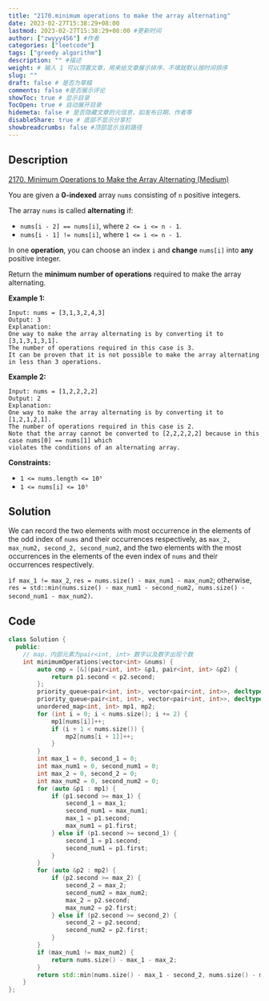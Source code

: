 ```yaml
---
title: "2170.minimum operations to make the array alternating"
date: 2023-02-27T15:38:29+08:00
lastmod: 2023-02-27T15:38:29+08:00 #更新时间
author: ["zwyyy456"] #作者
categories: ["leetcode"]
tags: ["greedy algorithm"]
description: "" #描述
weight: # 输入 1 可以顶置文章，用来给文章展示排序，不填就默认按时间排序
slug: ""
draft: false # 是否为草稿
comments: false #是否展示评论
showToc: true # 显示目录
TocOpen: true # 自动展开目录
hidemeta: false # 是否隐藏文章的元信息，如发布日期、作者等
disableShare: true # 底部不显示分享栏
showbreadcrumbs: false #顶部显示当前路径
---
```

## Description
[2170. Minimum Operations to Make the Array Alternating (Medium)](https://leetcode.com/problems/minimum-operations-to-make-the-array-alternating/)

You are given a **0-indexed** array `nums` consisting of `n` positive integers.

The array `nums` is called **alternating** if:

- `nums[i - 2] == nums[i]`, where `2 <= i <= n - 1`.
- `nums[i - 1] != nums[i]`, where `1 <= i <= n - 1`.

In one **operation**, you can choose an index `i` and **change** `nums[i]` into **any** positive
integer.

Return the **minimum number of operations** required to make the array alternating.

**Example 1:**

```
Input: nums = [3,1,3,2,4,3]
Output: 3
Explanation:
One way to make the array alternating is by converting it to [3,1,3,1,3,1].
The number of operations required in this case is 3.
It can be proven that it is not possible to make the array alternating in less than 3 operations.

```

**Example 2:**

```
Input: nums = [1,2,2,2,2]
Output: 2
Explanation:
One way to make the array alternating is by converting it to [1,2,1,2,1].
The number of operations required in this case is 2.
Note that the array cannot be converted to [2,2,2,2,2] because in this case nums[0] == nums[1] which
violates the conditions of an alternating array.

```

**Constraints:**

- `1 <= nums.length <= 10⁵`
- `1 <= nums[i] <= 10⁵`

## Solution
We can record the two elements with most occurrence in the elements of the odd index of `nums` and their occurrences respectively, as `max_2, max_num2, second_2, second_num2`, and the two elements with the most occurrences in the elements of the even index of `nums` and their occurrences respectively. 

`if max_1 != max_2`, `res = nums.size() - max_num1 - max_num2`; otherwise, `res = std::min(nums.size() - max_num1 - second_num2, nums.size() - second_num1 - max_num2)`.

## Code
```cpp
class Solution {
  public:
    // map，内部元素为pair<int, int> 数字以及数字出现个数
    int minimumOperations(vector<int> &nums) {
        auto cmp = [&](pair<int, int> &p1, pair<int, int> &p2) {
            return p1.second < p2.second;
        };
        priority_queue<pair<int, int>, vector<pair<int, int>>, decltype(cmp)> pq1(cmp);
        priority_queue<pair<int, int>, vector<pair<int, int>>, decltype(cmp)> pq2(cmp);
        unordered_map<int, int> mp1, mp2;
        for (int i = 0; i < nums.size(); i += 2) {
            mp1[nums[i]]++;
            if (i + 1 < nums.size()) {
                mp2[nums[i + 1]]++;
            }
        }
        int max_1 = 0, second_1 = 0;
        int max_num1 = 0, second_num1 = 0;
        int max_2 = 0, second_2 = 0;
        int max_num2 = 0, second_num2 = 0;
        for (auto &p1 : mp1) {
            if (p1.second >= max_1) {
                second_1 = max_1;
                second_num1 = max_num1;
                max_1 = p1.second;
                max_num1 = p1.first;
            } else if (p1.second >= second_1) {
                second_1 = p1.second;
                second_num1 = p1.first;
            }
        }
        for (auto &p2 : mp2) {
            if (p2.second >= max_2) {
                second_2 = max_2;
                second_num2 = max_num2;
                max_2 = p2.second;
                max_num2 = p2.first;
            } else if (p2.second >= second_2) {
                second_2 = p2.second;
                second_num2 = p2.first;
            }
        }
        if (max_num1 != max_num2) {
            return nums.size() - max_1 - max_2;
        }
        return std::min(nums.size() - max_1 - second_2, nums.size() - max_2 - second_1);
    }
};
```